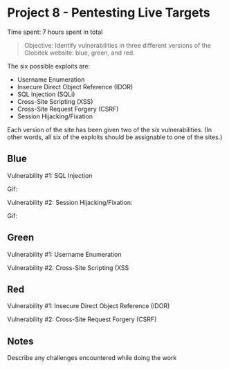 # Project 8 - Pentesting Live Targets

Time spent: 7 hours spent in total

> Objective: Identify vulnerabilities in three different versions of the Globitek website: blue, green, and red.

The six possible exploits are:
* Username Enumeration
* Insecure Direct Object Reference (IDOR)
* SQL Injection (SQLi)
* Cross-Site Scripting (XSS)
* Cross-Site Request Forgery (CSRF)
* Session Hijacking/Fixation

Each version of the site has been given two of the six vulnerabilities. (In other words, all six of the exploits should be assignable to one of the sites.)

## Blue

Vulnerability #1: SQL Injection

Gif:

Vulnerability #2: Session Hijacking/Fixation:

Gif:

## Green

Vulnerability #1: Username Enumeration

Vulnerability #2: Cross-Site Scripting (XSS


## Red

Vulnerability #1: Insecure Direct Object Reference (IDOR)

Vulnerability #2: Cross-Site Request Forgery (CSRF)


## Notes

Describe any challenges encountered while doing the work
